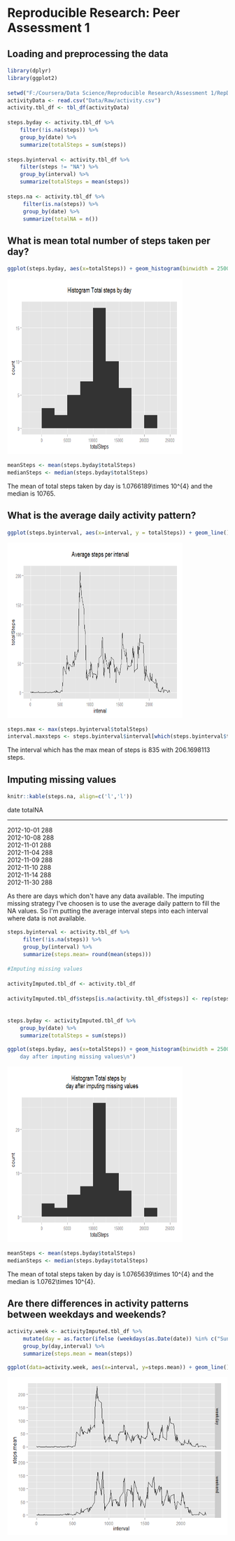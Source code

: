 # Reproducible Research: Peer Assessment 1


## Loading and preprocessing the data

```r
library(dplyr)
library(ggplot2)

setwd("F:/Coursera/Data Science/Reproducible Research/Assessment 1/RepData_PeerAssessment1/")
activityData <- read.csv("Data/Raw/activity.csv")
activity.tbl_df <- tbl_df(activityData)

steps.byday <- activity.tbl_df %>%
    filter(!is.na(steps)) %>%
    group_by(date) %>%
    summarize(totalSteps = sum(steps))

steps.byinterval <- activity.tbl_df %>%
    filter(steps != "NA") %>%
    group_by(interval) %>%
    summarize(totalSteps = mean(steps))

steps.na <- activity.tbl_df %>%
     filter(is.na(steps)) %>%
     group_by(date) %>%
     summarize(totalNA = n())
```


## What is mean total number of steps taken per day?

```r
ggplot(steps.byday, aes(x=totalSteps)) + geom_histogram(binwidth = 2500) + ggtitle("Histogram Total steps by day\n")
```

<img src="./PA1_template_files/figure-html/hist_totalStepsDay-1.png" title="" alt="" width="400px" height="400px" />

```r
meanSteps <- mean(steps.byday$totalSteps)
medianSteps <- median(steps.byday$totalSteps)
```

The mean of total steps taken by day is 1.0766189\times 10^{4} and the median is 10765.

## What is the average daily activity pattern?

```r
ggplot(steps.byinterval, aes(x=interval, y = totalSteps)) + geom_line() + ggtitle("Average steps per interval\n")
```

<img src="./PA1_template_files/figure-html/daily_pattern-1.png" title="" alt="" width="400px" height="400px" />

```r
steps.max <- max(steps.byinterval$totalSteps)
interval.maxsteps <- steps.byinterval$interval[which(steps.byinterval$totalSteps == steps.max)]
```

The interval which has the max mean of steps is 835 with 206.1698113 steps. 

## Imputing missing values


```r
knitr::kable(steps.na, align=c('l','l'))
```



date         totalNA 
-----------  --------
2012-10-01   288     
2012-10-08   288     
2012-11-01   288     
2012-11-04   288     
2012-11-09   288     
2012-11-10   288     
2012-11-14   288     
2012-11-30   288     

As there are days which don't have any data available. The imputing missing strategy I've choosen is to use the average daily pattern to fill the NA values. So I'm putting the average interval steps into each interval where data is not available.


```r
steps.byinterval <- activity.tbl_df %>%
     filter(!is.na(steps)) %>%
     group_by(interval) %>%
     summarize(steps.mean= round(mean(steps)))

#Imputing missing values

activityImputed.tbl_df <- activity.tbl_df

activityImputed.tbl_df$steps[is.na(activity.tbl_df$steps)] <- rep(steps.byinterval$steps.mean, length(unique(activity.tbl_df$date)))[is.na(activity.tbl_df$steps)]


steps.byday <- activityImputed.tbl_df %>%
    group_by(date) %>%
    summarize(totalSteps = sum(steps))
```


```r
ggplot(steps.byday, aes(x=totalSteps)) + geom_histogram(binwidth = 2500) + ggtitle("Histogram Total steps by 
    day after imputing missing values\n")
```

<img src="./PA1_template_files/figure-html/hist_totalStepsDay_imputed-1.png" title="" alt="" width="400px" height="400px" />

```r
meanSteps <- mean(steps.byday$totalSteps)
medianSteps <- median(steps.byday$totalSteps)
```


The mean of total steps taken by day is 1.0765639\times 10^{4} and the median is 1.0762\times 10^{4}.

## Are there differences in activity patterns between weekdays and weekends?


```r
activity.week <- activityImputed.tbl_df %>%
     mutate(day = as.factor(ifelse (weekdays(as.Date(date)) %in% c("Sunday","Saturday"),"weekend","weekday"))) %>%
     group_by(day,interval) %>%
     summarize(steps.mean = mean(steps))
```

```r
ggplot(data=activity.week, aes(x=interval, y=steps.mean)) + geom_line() + facet_grid(day ~ .)
```

![](./PA1_template_files/figure-html/panel_weekend_vs_weekdays-1.png) 
